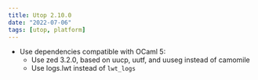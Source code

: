 ```yaml
---
title: Utop 2.10.0
date: "2022-07-06"
tags: [utop, platform]
---
```


* Use dependencies compatible with OCaml 5:
  - Use zed 3.2.0, based on uucp, uutf, and uuseg instead of camomile
  - Use logs.lwt instead of `lwt_logs`
